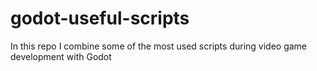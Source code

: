 # godot-useful-scripts
In this repo I combine some of the most used scripts during video game development with Godot

